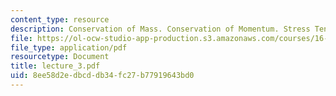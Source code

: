 ```yaml
---
content_type: resource
description: Conservation of Mass. Conservation of Momentum. Stress Tensor
file: https://ol-ocw-studio-app-production.s3.amazonaws.com/courses/16-13-aerodynamics-of-viscous-fluids-fall-2003/8ee58d2edbcddb34fc27b77919643bd0_lecture_3.pdf
file_type: application/pdf
resourcetype: Document
title: lecture_3.pdf
uid: 8ee58d2e-dbcd-db34-fc27-b77919643bd0
---
```

